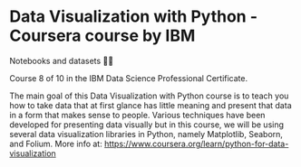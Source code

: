 # Data Visualization with Python - Coursera course by IBM

Notebooks and datasets 👨‍💻

Course 8 of 10 in the IBM Data Science Professional Certificate.

The main goal of this Data Visualization with Python course is to teach you how to take data that at first glance has little meaning and present that data in a form that makes sense to people. Various techniques have been developed for presenting data visually but in this course, we will be using several data visualization libraries in Python, namely Matplotlib, Seaborn, and Folium.
More info at: https://www.coursera.org/learn/python-for-data-visualization

